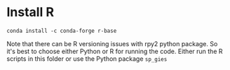 # Install R
```angular2html
conda install -c conda-forge r-base
```
Note that there can be R versioning issues with rpy2 python package.
So it's best to choose either Python or R for running the code. Either run the R scripts in this
folder or use the Python package ```sp_gies```